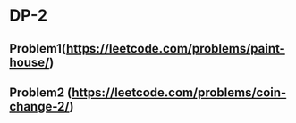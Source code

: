 # DP-2

## Problem1(https://leetcode.com/problems/paint-house/)
    

## Problem2 (https://leetcode.com/problems/coin-change-2/)

